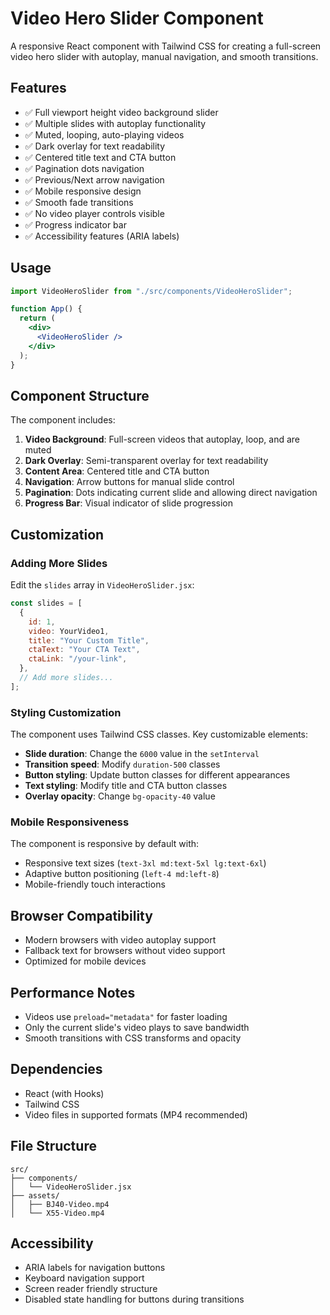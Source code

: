 # Video Hero Slider Component

A responsive React component with Tailwind CSS for creating a full-screen video hero slider with autoplay, manual navigation, and smooth transitions.

## Features

- ✅ Full viewport height video background slider
- ✅ Multiple slides with autoplay functionality
- ✅ Muted, looping, auto-playing videos
- ✅ Dark overlay for text readability
- ✅ Centered title text and CTA button
- ✅ Pagination dots navigation
- ✅ Previous/Next arrow navigation
- ✅ Mobile responsive design
- ✅ Smooth fade transitions
- ✅ No video player controls visible
- ✅ Progress indicator bar
- ✅ Accessibility features (ARIA labels)

## Usage

```jsx
import VideoHeroSlider from "./src/components/VideoHeroSlider";

function App() {
  return (
    <div>
      <VideoHeroSlider />
    </div>
  );
}
```

## Component Structure

The component includes:

1. **Video Background**: Full-screen videos that autoplay, loop, and are muted
2. **Dark Overlay**: Semi-transparent overlay for text readability
3. **Content Area**: Centered title and CTA button
4. **Navigation**: Arrow buttons for manual slide control
5. **Pagination**: Dots indicating current slide and allowing direct navigation
6. **Progress Bar**: Visual indicator of slide progression

## Customization

### Adding More Slides

Edit the `slides` array in `VideoHeroSlider.jsx`:

```jsx
const slides = [
  {
    id: 1,
    video: YourVideo1,
    title: "Your Custom Title",
    ctaText: "Your CTA Text",
    ctaLink: "/your-link",
  },
  // Add more slides...
];
```

### Styling Customization

The component uses Tailwind CSS classes. Key customizable elements:

- **Slide duration**: Change the `6000` value in the `setInterval`
- **Transition speed**: Modify `duration-500` classes
- **Button styling**: Update button classes for different appearances
- **Text styling**: Modify title and CTA button classes
- **Overlay opacity**: Change `bg-opacity-40` value

### Mobile Responsiveness

The component is responsive by default with:

- Responsive text sizes (`text-3xl md:text-5xl lg:text-6xl`)
- Adaptive button positioning (`left-4 md:left-8`)
- Mobile-friendly touch interactions

## Browser Compatibility

- Modern browsers with video autoplay support
- Fallback text for browsers without video support
- Optimized for mobile devices

## Performance Notes

- Videos use `preload="metadata"` for faster loading
- Only the current slide's video plays to save bandwidth
- Smooth transitions with CSS transforms and opacity

## Dependencies

- React (with Hooks)
- Tailwind CSS
- Video files in supported formats (MP4 recommended)

## File Structure

```
src/
├── components/
│   └── VideoHeroSlider.jsx
├── assets/
│   ├── BJ40-Video.mp4
│   └── X55-Video.mp4
```

## Accessibility

- ARIA labels for navigation buttons
- Keyboard navigation support
- Screen reader friendly structure
- Disabled state handling for buttons during transitions
